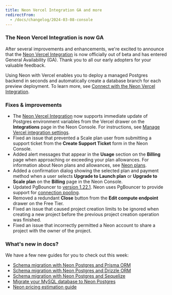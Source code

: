 ```yaml
---
title: Neon Vercel Integration GA and more
redirectFrom:
  - /docs/changelog/2024-03-08-console
---
```


### The Neon Vercel Integration is now GA

After several improvements and enhancements, we're excited to announce that the [Neon Vercel Integration](https://vercel.com/integrations/neon) is now officially out of beta and has entered General Availability (GA). Thank you to all our early adopters for your valuable feedback.

Using Neon with Vercel enables you to deploy a managed Postgres backend in seconds and automatically create a database branch for each preview deployment. To learn more, see [Connect with the Neon Vercel Integration](/docs/guides/vercel).

### Fixes & improvements

- The [Neon Vercel Integration](https://vercel.com/integrations/neon) now supports immediate update of Postgres environment variables from the Vercel drawer on the **Integrations** page in the Neon Console. For instructions, see [Manage Vercel integration settings](/docs/guides/vercel#manage-vercel-integration-settings).
- Fixed an issue that prevented a Scale plan user from submitting a support ticket from the **Create Support Ticket** form in the Neon Console.
- Added alert messages that appear in the **Usage** section on the **Billing** page when approaching or exceeding your plan allowances. For information about Neon plans and allowances, see [Neon plans](/docs/introduction/plans).
- Added a confirmation dialog showing the selected plan and payment method when a user selects **Upgrade to Launch plan** or **Upgrade to Scale plan** on the **Billing** page in the Neon Console.
- Updated PgBouncer to [version 1.22.1](https://www.pgbouncer.org/2024/03/pgbouncer-1-22-1). Neon uses PgBouncer to provide support for [connection pooling](/docs/connect/connection-pooling).
- Removed a redundant **Close** button from the **Edit compute endpoint** drawer on the Free Tier.
- Fixed an issue that caused project creation limits to be ignored when creating a new project before the previous project creation operation was finished.
- Fixed an issue that incorrectly permitted a Neon account to share a project with the owner of the project.

### What's new in docs?

We have a few new guides for you to check out this week:

- [Schema migration with Neon Postgres and Prisma ORM](/docs/guides/prisma-migrations)
- [Schema migration with Neon Postgres and Drizzle ORM](/docs/guides/drizzle-migrations)
- [Schema migration with Neon Postgres and Sequelize](/docs/guides/sequelize)
- [Migrate your MySQL database to Neon Postgres](/docs/import/migrate-mysql)
- [Neon pricing estimation guide](/docs/introduction/pricing-estimation-guide)
